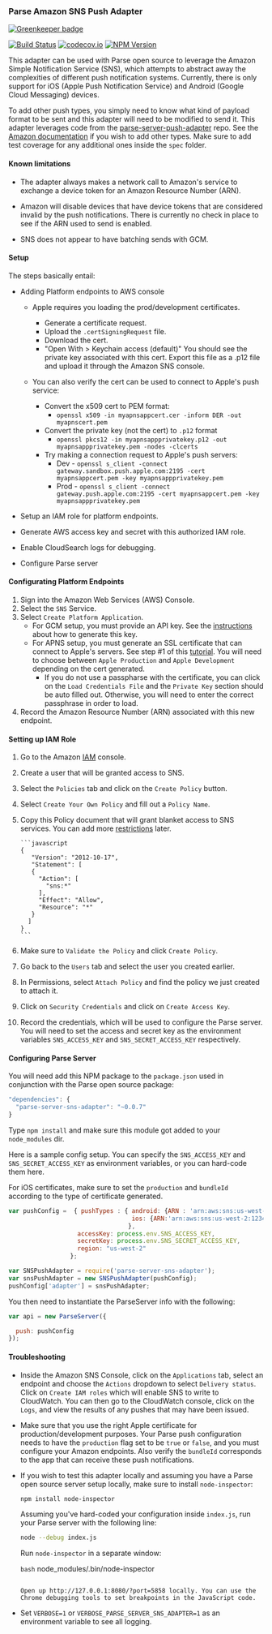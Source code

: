 ### Parse Amazon SNS Push Adapter

[![Greenkeeper badge](https://badges.greenkeeper.io/parse-server-modules/parse-server-sns-adapter.svg)](https://greenkeeper.io/)

[![Build
Status](https://travis-ci.org/parse-server-modules/parse-server-sns-adapter.svg?branch=master)](https://travis-ci.org/parse-server-modules/parse-server-sns-adapter)
[![codecov.io](https://codecov.io/github/parse-server-modules/parse-server-sns-adapter/coverage.svg?branch=master)](https://codecov.io/github/parse-server-modules/parse-server-sns-adapter?branch=master)
[![NPM Version](https://img.shields.io/npm/v/parse-server-sns-adapter.svg?style=flat-square)](https://www.npmjs.com/package/parse-server-sns-adapter)

This adapter can be used with Parse open source to leverage the Amazon Simple Notification Service (SNS), which attempts to abstract away the complexities of different push notification systems.  Currently, there is only support for iOS (Apple Push Notification Service) and Android (Google Cloud Messaging) devices.

To add other push types, you simply need to know what kind of payload format to be sent and this adapter will need to be modified to send it.  This adapter leverages code from the [parse-server-push-adapter](https://github.com/parse-server-modules/parse-server-push-adapter) repo.  See the [Amazon documentation](http://docs.aws.amazon.com/sns/latest/dg/mobile-push-send-custommessage.html) if you wish to add other types.  Make sure to add test coverage for any additional ones inside the `spec` folder.

#### Known limitations

* The adapter always makes a network call to Amazon's service to exchange a device token for an Amazon Resource Number (ARN).

* Amazon will disable devices that have device tokens that are considered invalid by the push notifications.  There is currently no check in place to see if the ARN used to send is enabled.

* SNS does not appear to have batching sends with GCM.

#### Setup

The steps basically entail:

* Adding Platform endpoints to AWS console
   * Apple requires you loading the prod/development certificates.

       * Generate a certificate request.
       * Upload the `.certSigningRequest` file.
       * Download the cert.
       * "Open With > Keychain access (default)"  You should see the private key associated with this cert.  Export this file as a .p12 file
         and upload it through the Amazon SNS console.

    * You can also verify the cert can be used to connect to Apple's push service:

        - Convert the x509 cert to PEM format:
           * `openssl x509 -in myapnsappcert.cer -inform DER -out myapnscert.pem`
        - Convert the private key (not the cert) to `.p12` format
           * `openssl pkcs12 -in myapnsappprivatekey.p12 -out myapnsappprivatekey.pem -nodes -clcerts`
        - Try making a connection request to Apple's push servers:
           * Dev - `openssl s_client -connect gateway.sandbox.push.apple.com:2195 -cert myapnsappcert.pem -key myapnsappprivatekey.pem`
           * Prod - `openssl s_client -connect gateway.push.apple.com:2195 -cert myapnsappcert.pem -key myapnsappprivatekey.pem`

* Setup an IAM role for platform endpoints.
* Generate AWS access key and secret with this authorized IAM role.
* Enable CloudSearch logs for debugging.
* Configure Parse server

#### Configurating Platform Endpoints

1. Sign into the Amazon Web Services (AWS) Console.
2. Select the `SNS` Service.
3. Select `Create Platform Application`.
     * For GCM setup, you must provide an API key.  See the [instructions](https://github.com/ParsePlatform/parse-server/wiki/Push#gcm-android) about how to generate this key.
     * For APNS setup, you must generate an SSL certificate that can connect to Apple's servers.  See step #1 of this [tutorial](https://github.com/ParsePlatform/PushTutorial/blob/master/iOS/README.md#1-creating-the-ssl-certificate).  You will need to choose between `Apple Production` and `Apple Development` depending on the cert generated.
        * If you do not use a passpharse with the certificate, you can click on the `Load Credentials File` and the `Private Key` section should be auto filled out.  Otherwise, you will need to enter the correct passphrase in order to load.
4. Record the Amazon Resource Number (ARN) associated with this new endpoint.

#### Setting up IAM Role

1. Go to the Amazon [IAM](https://console.aws.amazon.com/iam/home?#home) console.
2. Create a user that will be granted access to SNS.
3. Select the `Policies` tab and click on the `Create Policy` button.
4. Select `Create Your Own Policy` and fill out a `Policy Name`.
5. Copy this Policy document that will grant blanket access to SNS services.  You can add more [restrictions](http://docs.aws.amazon.com/sns/latest/dg/AccessPolicyLanguage_UseCases_Sns.html) later.

       ```javascript
       {
          "Version": "2012-10-17",
          "Statement": [
          {
            "Action": [
              "sns:*"
            ],
            "Effect": "Allow",
            "Resource": "*"
          }
         ]
       }
       ```
6. Make sure to `Validate the Policy` and click `Create Policy`.
7. Go back to the `Users` tab and select the user you created earlier.
8. In Permissions, select `Attach Policy` and find the policy we just created to attach it.
9. Click on `Security Credentials` and click on `Create Access Key`.
10. Record the credentials, which will be used to configure the Parse server.  You will need to set the access and secret key as the environment variables `SNS_ACCESS_KEY` and `SNS_SECRET_ACCESS_KEY` respectively.

#### Configuring Parse Server

You will need add this NPM package to the `package.json` used in conjunction with the Parse open source package:

```javascript
"dependencies": {
  "parse-server-sns-adapter": "~0.0.7"
}
```

Type `npm install` and make sure this module got added to your `node_modules` dir.

Here is a sample config setup.  You can specify the `SNS_ACCESS_KEY` and `SNS_SECRET_ACCESS_KEY`
as environment variables, or you can hard-code them here.

For iOS certificates, make sure to set the `production` and `bundleId` according to the type
of certificate generated.

```javascript
var pushConfig =  { pushTypes : { android: {ARN : 'arn:aws:sns:us-west-2:12345678:app/GCM/Android'},
                                  ios: {ARN:'arn:aws:sns:us-west-2:12345678:app/APNS_SANDBOX/ParseAppleTest', production: false, bundleId: "beta.parseplatform.yourappname"}
                                 },
                   accessKey: process.env.SNS_ACCESS_KEY,
                   secretKey: process.env.SNS_SECRET_ACCESS_KEY,
                   region: "us-west-2"
                 };

var SNSPushAdapter = require('parse-server-sns-adapter');
var snsPushAdapter = new SNSPushAdapter(pushConfig);
pushConfig['adapter'] = snsPushAdapter;
```

You then need to instantiate the ParseServer info with the following:

```javascript
var api = new ParseServer({

  push: pushConfig
});
```

#### Troubleshooting

* Inside the Amazon SNS Console, click on the `Applications` tab, select an endpoint and choose the
`Actions` dropdown to select `Delivery status`.  Click on `Create IAM roles` which will enable SNS to write to CloudWatch.   You can then go to the CloudWatch console, click on the `Logs`, and view the results of any pushes that may have been issued.

* Make sure that you use the right Apple certificate for production/development purposes.  Your Parse push configuration needs to have the `production` flag set to be `true` or `false`, and you must configure your Amazon endpoints.  Also verify the `bundleId` corresponds to the app that can receive these push notifications.

* If you wish to test this adapter locally and assuming you have a Parse open source server setup locally, make sure to install `node-inspector`:

  ```bash
  npm install node-inspector
  ```

  Assuming you've hard-coded your configuration inside `index.js`, run your Parse server with the following line:

  ```bash
  node --debug index.js
  ```

  Run `node-inspector` in a separate window:

  ```bash```
  node_modules/.bin/node-inspector
  ```

  Open up http://127.0.0.1:8080/?port=5858 locally. You can use the Chrome debugging tools to set breakpoints in the JavaScript code.

* Set `VERBOSE=1` or `VERBOSE_PARSE_SERVER_SNS_ADAPTER=1` as an environment variable to see all logging.